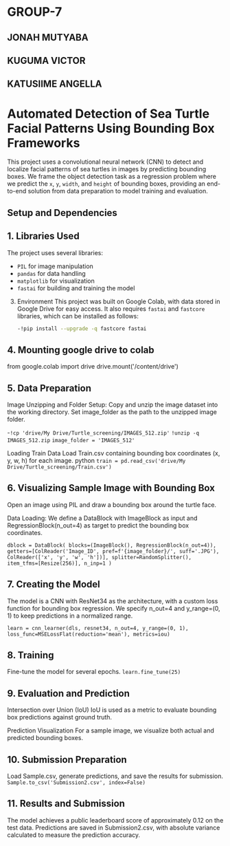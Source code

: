 # GROUP-7
## JONAH MUTYABA
## KUGUMA VICTOR
## KATUSIIME ANGELLA
# Automated Detection of Sea Turtle Facial Patterns Using Bounding Box Frameworks

This project uses a convolutional neural network (CNN) to detect and localize facial patterns of sea turtles in images by predicting bounding boxes. We frame the object detection task as a regression problem where we predict the `x`, `y`, `width`, and `height` of bounding boxes, providing an end-to-end solution from data preparation to model training and evaluation.

## Setup and Dependencies
## 1. Libraries Used
   The project uses several libraries:
   - `PIL` for image manipulation
   - `pandas` for data handling
   - `matplotlib` for visualization
   - `fastai` for building and training the model

3. Environment
   This project was built on Google Colab, with data stored in Google Drive for easy access. It also requires `fastai` and `fastcore` libraries, which can be installed as follows:
   ```bash
   -!pip install --upgrade -q fastcore fastai
   
## 4. Mounting google drive to colab
   from google.colab import drive
drive.mount('/content/drive')

## 5. Data Preparation
 Image Unzipping and Folder Setup:
Copy and unzip the image dataset into the working directory.
Set image_folder as the path to the unzipped image folder.


-`!cp 'drive/My Drive/Turtle_screening/IMAGES_512.zip'`
`!unzip -q IMAGES_512.zip`
`image_folder = 'IMAGES_512'`

 Loading Train Data
Load Train.csv containing bounding box coordinates (x, y, w, h) for each image.
python
`train = pd.read_csv('drive/My Drive/Turtle_screening/Train.csv')`

## 6. Visualizing Sample Image with Bounding Box
Open an image using PIL and draw a bounding box around the turtle face.

 Data Loading:
We define a DataBlock with ImageBlock as input and RegressionBlock(n_out=4) as target to predict the bounding box coordinates.

`dblock = DataBlock(
    blocks=(ImageBlock(), RegressionBlock(n_out=4)),
    getters=[ColReader('Image_ID', pref=f'{image_folder}/', suff='.JPG'),
             ColReader(['x', 'y', 'w', 'h'])],
    splitter=RandomSplitter(),
    item_tfms=[Resize(256)],
    n_inp=1
)`

## 7. Creating the Model
The model is a CNN with ResNet34 as the architecture, with a custom loss function for bounding box regression.
We specify n_out=4 and y_range=(0, 1) to keep predictions in a normalized range.

`learn = cnn_learner(dls, resnet34, n_out=4, y_range=(0, 1),
                    loss_func=MSELossFlat(reduction='mean'),
                    metrics=iou)`
## 8. Training
Fine-tune the model for several epochs.
`learn.fine_tune(25)`

## 9. Evaluation and Prediction
 Intersection over Union (IoU)
IoU is used as a metric to evaluate bounding box predictions against ground truth.

 Prediction Visualization
For a sample image, we visualize both actual and predicted bounding boxes.

## 10. Submission Preparation
Load Sample.csv, generate predictions, and save the results for submission.
`Sample.to_csv('Submission2.csv', index=False)`

## 11. Results and Submission
The model achieves a public leaderboard score of approximately 0.12 on the test data. Predictions are saved in Submission2.csv, with absolute variance calculated to measure the prediction accuracy.
   
